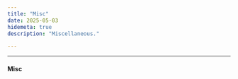 ```yaml
---
title: "Misc"
date: 2025-05-03
hidemeta: true
description: "Miscellaneous."

---
```


---

#### Misc

